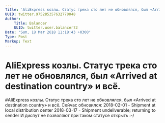 ```yaml
---
Title: 'AliExpress козлы. Статус трека сто лет не обновлялся, был «Arrived at destination country» и всё.'
UUID: twitter.975285357632770048
Author:
    Title: Balancer
    UUID: twitter.user.balancer73
Date: 'Sun, 18 Mar 2018 11:18:43 +0300'
Type: Post
Markup: Text
---
```


# AliExpress козлы. Статус трека сто лет не обновлялся, был «Arrived at destination country» и всё.

#AliExpress козлы. Статус трека сто лет не обновлялся, был
«Arrived at destination country» и всё. Сейчас обновился:
2018-02-01 - Shipment at local distribution center
2018-03-17 - Shipment undeliverable; returning to sender
И диспут не позволяют при таком статусе открыть :-/